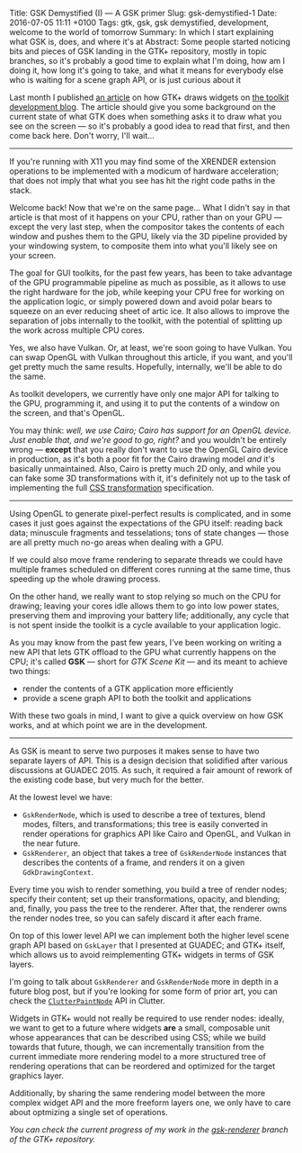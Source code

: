 Title: GSK Demystified (I) — A GSK primer
Slug: gsk-demystified-1
Date: 2016-07-05 11:11 +0100
Tags: gtk, gsk, gsk demystified, development, welcome to the world of tomorrow
Summary: In which I start explaining what GSK is, does, and where it's at
Abstract: Some people started noticing bits and pieces of GSK landing in the GTK+ repository, mostly in topic branches, so it's probably a good time to explain what I'm doing, how am I doing it, how long it's going to take, and what it means for everybody else who is waiting for a scene graph API, or is just curious about it

Last month I published [an article][gtk-drawing] on how GTK+ draws widgets
on [the toolkit development blog][gtk-blog]. The article should give you
some background on the current state of what GTK does when something asks it
to draw what you see on the screen — so it's probably a good idea to read
that first, and then come back here. Don't worry, I'll wait…

---

<aside>If you're running with X11 you may find some of the XRENDER
extension operations to be implemented with a modicum of hardware
acceleration; that does not imply that what you see has hit the right code
paths in the stack.</aside>

Welcome back! Now that we're on the same page… What I didn't say in that
article is that most of it happens on your CPU, rather than on your GPU —
except the very last step, when the compositor takes the contents of each
window and pushes them to the GPU, likely via the 3D pipeline provided by
your windowing system, to composite them into what you'll likely see on your
screen.

The goal for GUI toolkits, for the past few years, has been to take
advantage of the GPU programmable pipeline as much as possible, as it allows
to use the right hardware for the job, while keeping your CPU free for
working on the application logic, or simply powered down and avoid polar
bears to squeeze on an ever reducing sheet of artic ice. It also allows to
improve the separation of jobs internally to the toolkit, with the potential
of splitting up the work across multiple CPU cores.

<aside>Yes, we also have Vulkan. Or, at least, we're soon going to have
Vulkan. You can swap OpenGL with Vulkan throughout this article, if you
want, and you'll get pretty much the same results. Hopefully, internally,
we'll be able to do the same.</aside>

As toolkit developers, we currently have only one major API for talking to
the GPU, programming it, and using it to put the contents of a window on the
screen, and that's OpenGL.

You may think: *well, we use Cairo; Cairo has support for an OpenGL device.
Just enable that, and we're good to go, right?* and you wouldn't be entirely
wrong — **except** that you really don't want to use the OpenGL Cairo
device in production, as it's both a poor fit for the Cairo drawing model
*and* it's basically unmaintained. Also, Cairo is pretty much 2D only, and
while you can fake some 3D transformations with it, it's definitely not up
to the task of implementing the full [CSS transformation][css-transforms]
specification.

---

Using OpenGL to generate pixel-perfect results is complicated, and in some
cases it just goes against the expectations of the GPU itself: reading back
data; minuscule fragments and tesselations; tons of state changes — those
are all pretty much no-go areas when dealing with a GPU.

<aside>If we could also move frame rendering to separate threads we could
have multiple frames scheduled on different cores running at the same time,
thus speeding up the whole drawing process.</aside>

On the other hand, we really want to stop relying so much on the CPU for
drawing; leaving your cores idle allows them to go into low power states,
preserving them and improving your battery life; additionally, any cycle
that is not spent inside the toolkit is a cycle available to your
application logic.

As you may know from the past few years, I've been working on writing a new
API that lets GTK offload to the GPU what currently happens on the CPU; it's
called **GSK** — short for *GTK Scene Kit* — and its meant to achieve two
things:

 * render the contents of a GTK application more efficiently
 * provide a scene graph API to both the toolkit and applications

With these two goals in mind, I want to give a quick overview on how GSK
works, and at which point we are in the development.

---

As GSK is meant to serve two purposes it makes sense to have two separate
layers of API. This is a design decision that solidified after various
discussions at GUADEC 2015. As such, it required a fair amount of rework
of the existing code base, but very much for the better.

At the lowest level we have:

 * `GskRenderNode`, which is used to describe a tree of textures, blend
   modes, filters, and transformations; this tree is easily converted in
   render operations for graphics API like Cairo and OpenGL, and Vulkan in
   the near future.
 * `GskRenderer`, an object that takes a tree of `GskRenderNode` instances
   that describes the contents of a frame, and renders it on a given
   `GdkDrawingContext`.

Every time you wish to render something, you build a tree of render nodes;
specify their content; set up their transformations, opacity, and blending;
and, finally, you pass the tree to the renderer. After that, the renderer
owns the render nodes tree, so you can safely discard it after each frame.

On top of this lower level API we can implement both the higher level scene
graph API based on `GskLayer` that I presented at GUADEC; and GTK+ itself,
which allows us to avoid reimplementing GTK+ widgets in terms of GSK layers.

I'm going to talk about `GskRenderer` and `GskRenderNode` more in depth in a
future blog post, but if you're looking for some form of prior art, you can
check the [`ClutterPaintNode`][clutter-paint-node-api] API in Clutter.

Widgets in GTK+ would not really be required to use render nodes: ideally,
we want to get to a future where widgets **are** a small, composable unit
whose appearances that can be described using CSS; while we build towards
that future, though, we can incrementally transition from the current
immediate more rendering model to a more structured tree of rendering
operations that can be reordered and optimized for the target graphics
layer.

Additionally, by sharing the same rendering model between the more complex
widget API and the more freeform layers one, we only have to care about
optmizing a single set of operations.

*You can check the current progress of my work in the
[gsk-renderer][gsk-renderer-branch] branch of the GTK+ repository.*

[gtk-drawing]: https://blog.gtk.org/2016/06/15/drawing-in-gtk/
[gtk-blog]: https://blog.gtk.org
[css-transforms]: https://www.w3.org/TR/css-transforms-1/
[clutter-paint-node-api]: https://developer.gnome.org/clutter/stable/ClutterPaintNode.html
[gsk-renderer-branch]: https://git.gnome.org/browse/gtk+/log/?h=wip/ebassi/gsk-renderer
